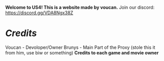 **Welcome to US4! This is a website made by voucan.**
Join our discord: https://discord.gg/VDA8Ngx38Z

# *Credits*
Voucan - Devoloper/Owner
Brunys - Main Part of the Proxy (stole this it from him, use biw or something)
**Credits to each game and movie owner**
